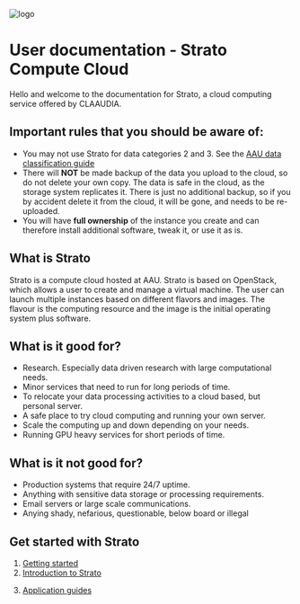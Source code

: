 ![logo](assets/img/claaudia-logo.png"Title")

# User documentation - Strato Compute Cloud

Hello and welcome to the documentation for Strato, a cloud computing service offered by CLAAUDIA.

## Important rules that you should be aware of:
* You may not use Strato for data categories 2 and 3. See the [AAU data classification guide](https://www.security.aau.dk/dataclassification/model/)
* There will **NOT** be made backup of the data you upload to the cloud, so do not delete your own copy. The data is safe in the cloud, as the storage system replicates it. There is just no additional backup, so if you by accident delete it from the cloud, it will be gone, and needs to be re-uploaded.
* You will have **full ownership** of the instance you create and can therefore install additional software, tweak it, or use it as is.


## What is Strato
Strato is a compute cloud hosted at AAU. Strato is based on OpenStack, which allows a user to create and manage a virtual machine. The user can launch multiple instances based on different flavors and images. The flavour is the computing resource and the image is the initial operating system plus software.

## What is it good for?
- Research. Especially data driven research with large computational needs.
- Minor services that need to run for long periods of time.
- To relocate your data processing activities to a cloud based, but personal server.
- A safe place to try cloud computing and running your own server.
- Scale the computing up and down depending on your needs.
- Running GPU heavy services for short periods of time.

## What is it not good for?
- Production systems that require 24/7 uptime.
- Anything with sensitive data storage or processing requirements.
- Email servers or large scale communications.
- Anying shady, nefarious, questionable, below board or illegal 


## Get started with Strato

1. [Getting started](guides/getting_started/welcome.md)
2. [Introduction to Strato](guides/home_page/introduction.md)
<!--      1. [Before getting started](guides/home_page/before_you_start.md) -->
<!--      2. [Skills needed](guides/home_page/skills_needed.md) -->
<!--      3. [Technical information about the platform](guides/home_page/technical_details.md ) -->
3. [Application guides](guides/application_guides/index.md)

